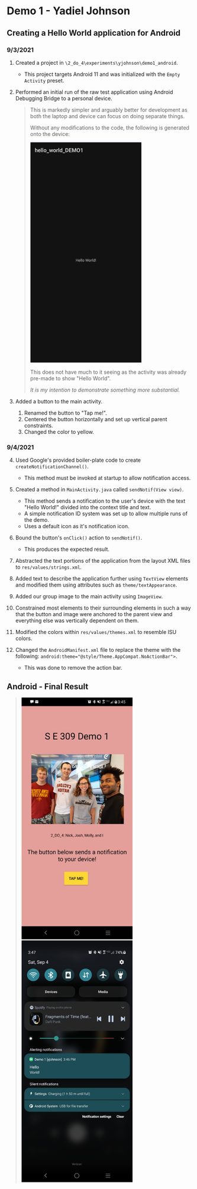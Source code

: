 # Demo 1 - Yadiel Johnson

## Creating a Hello World application for Android

### 9/3/2021

1. Created a project in `\2_do_4\experiments\yjohnson\demo1_android`.
    * This project targets Android 11 and was initialized with the `Empty Activity` preset.

2. Performed an initial run of the raw test application using Android Debugging Bridge to a personal device.
      > This is markedly simpler and arguably better for development as both the laptop and device can focus on doing
      > separate things.
      >
      > Without any modifications to the code, the following is generated onto the device:
      >
      > <img src="demo1_res/demo1_ss1.jpg" alt="default" width="300"/>
      >
      > This does not have much to it seeing as the activity was already pre-made to show "Hello World". 
      > 
      > *It is my intention to demonstrate something more substantial.*

3. Added a button to the main activity.
    1. Renamed the button to "Tap me!".
    2. Centered the button horizontally and set up vertical parent constraints.
    3. Changed the color to yellow.

### 9/4/2021

4. Used Google's provided boiler-plate code to create `createNotificationChannel()`.
    * This method must be invoked at startup to allow notification access.

5. Created a method in `MainActivity.java` called `sendNotif(View view)`.
    * This method sends a notification to the user's device with the text "Hello World!" divided into the context title
      and text.
    * A simple notification ID system was set up to allow multiple runs of the demo.
    * Uses a default icon as it's notification icon.
6. Bound the button's `onClick()` action to `sendNotif()`.
    * This produces the expected result.
7. Abstracted the text portions of the application from the layout XML files to `res/values/strings.xml`.
8. Added text to describe the application further using `TextView` elements and modified them using attributes such
   as `theme/textAppearance`.
9. Added our group image to the main activity using `ImageView`.
10. Constrained most elements to their surrounding elements in such a way that the button and image were anchored to the
    parent view and everything else was vertically dependent on them.
11. Modified the colors within `res/values/themes.xml` to resemble ISU colors.
12. Changed the `AndroidManifest.xml` file to replace the theme with the following: `android:theme="@style/Theme.AppCompat.NoActionBar">`.
    * This was done to remove the action bar.

## Android - Final Result
> <img src="demo1_res/demo1_ss2.png" alt="main" width="300"/>
> <img src="demo1_res/demo1_ss3.png" alt="notification" width="300"/>

